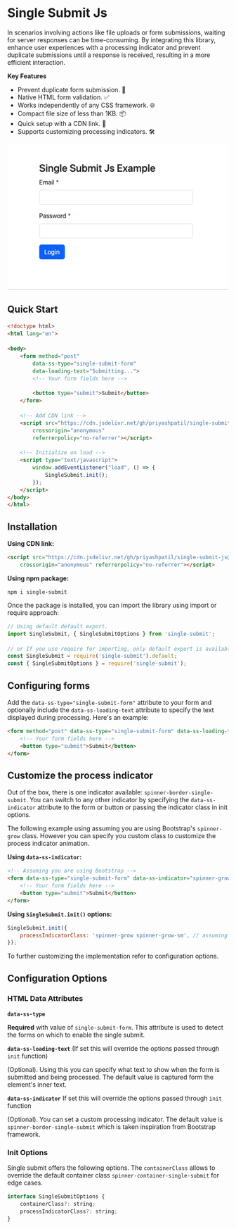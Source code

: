 # Single Submit Js

In scenarios involving actions like file uploads or form submissions, waiting for server responses can be
time-consuming. By integrating this library, enhance user experiences with a processing indicator and prevent duplicate
submissions until a response is received, resulting in a more efficient interaction.

**Key Features**

- Prevent duplicate form submission. 🚫
- Native HTML form validation. ✅
- Works independently of any CSS framework. 🌐
- Compact file size of less than 1KB. 📦
- Quick setup with a CDN link. 🚀
- Supports customizing processing indicators. 🛠️

![Single Submit Example](demo.gif)

## Quick Start

```html
<!doctype html>
<html lang="en">

<body>
    <form method="post" 
        data-ss-type="single-submit-form" 
        data-loading-text="Submitting...">
        <!-- Your form fields here -->

        <button type="submit">Submit</button>
    </form>

    <!-- Add CDN link -->
    <script src="https://cdn.jsdelivr.net/gh/priyashpatil/single-submit-js@2.0.0-beta-2/dist/single-submit.min.js"
        crossorigin="anonymous" 
        referrerpolicy="no-referrer"></script>

    <!-- Initialize on load -->
    <script type="text/javascript">
        window.addEventListener("load", () => {
            SingleSubmit.init();
        });
    </script>
</body>
</html>
```

## Installation

**Using CDN link:**

```html
<script src="https://cdn.jsdelivr.net/gh/priyashpatil/single-submit-js@2.0.0-beta-2/dist/single-submit.min.js"
    crossorigin="anonymous" referrerpolicy="no-referrer"></script>
```

**Using npm package:**

```shell
npm i single-submit
```

Once the package is installed, you can import the library using import or require approach:

```js
// Using default default export.
import SingleSubmit, { SingleSubmitOptions } from 'single-submit';

// or If you use require for importing, only default export is available.
const SingleSubmit = require('single-submit').default;
const { SingleSubmitOptions } = require('single-submit');
```

## Configuring forms

Add the `data-ss-type="single-submit-form"` attribute to your form and optionally include the `data-ss-loading-text`
attribute to specify the text displayed during processing. Here's an example:

```html
<form method="post" data-ss-type="single-submit-form" data-ss-loading-text="Submitting...">
    <!-- Your form fields here -->
    <button type="submit">Submit</button>
</form>
```

## Customize the process indicator

Out of the box, there is one indicator available: `spinner-border-single-submit`. You can switch to any other indicator
by specifying the `data-ss-indicator` attribute to the form or button or passing the indicator class in init options.

The following example using assuming you are using Bootstrap's `spinner-grow` class. However you can specify you custom
class to customize the process indicator animation.

**Using `data-ss-indicator`:**

```html
<!-- Assuming you are using Bootstrap -->
<form data-ss-type="single-submit-form" data-ss-indicator="spinner-grow spinner-grow-sm">
    <!-- Your form fields here -->
    <button type="submit">Submit</button>
</form>
```

**Using `SingleSubmit.init()` options:**

```js
SingleSubmit.init({
    processIndicatorClass: 'spinner-grow spinner-grow-sm', // assuming you are using Bootstrap
});
```

To further customizing the implementation refer to configuration options.

## Configuration Options

### HTML Data Attributes

**`data-ss-type`**

**Required** with value of `single-submit-form`. This attribute is used to detect the forms on which to enable the single submit.

**`data-ss-loading-text`** (If set this will override the options passed through `init` function)

(Optional). Using this you can specify what text to show when the form is submitted and being processed. The default value is captured form the element's inner text.

**`data-ss-indicator`** If set this will override the options passed through `init` function

(Optional). You can set a custom processing indicator. The default value is `spinner-border-single-submit` which is taken inspiration from Bootstrap framework.

### Init Options

Single submit offers the following options. The `containerClass` allows to override the default container class
`spinner-container-single-submit` for edge cases.

```js
interface SingleSubmitOptions {
    containerClass?: string;
    processIndicatorClass?: string;
}
```

